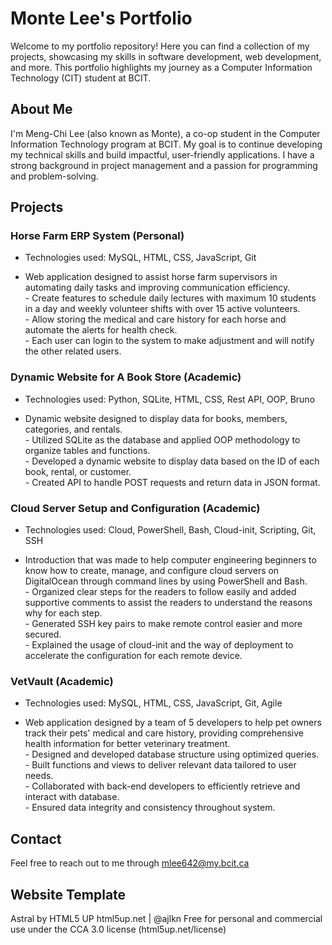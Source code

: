 # Monte Lee's Portfolio
Welcome to my portfolio repository! Here you can find a collection of my projects, showcasing my skills in software development, web development, and more. This portfolio highlights my journey as a Computer Information Technology (CIT) student at BCIT.

## About Me
I'm Meng-Chi Lee (also known as Monte), a co-op student in the Computer Information Technology program at BCIT. My goal is to continue developing my technical skills and build impactful, user-friendly applications. I have a strong background in project management and a passion for programming and problem-solving.

## Projects
### Horse Farm ERP System (Personal)
- Technologies used: MySQL, HTML, CSS, JavaScript, Git

- Web application designed to assist horse farm supervisors in automating daily tasks and improving communication efficiency.<br>
      - Create features to schedule daily lectures with maximum 10 students in a day and weekly volunteer shifts with over 15 active volunteers.<br>
      - Allow storing the medical and care history for each horse and automate the alerts for health check.<br>
      - Each user can login to the system to make adjustment and will notify the other related users.<br>


### Dynamic Website for A Book Store (Academic)
- Technologies used: Python, SQLite, HTML, CSS, Rest API, OOP, Bruno

- Dynamic website designed to display data for books, members, categories, and rentals.<br>
      - Utilized SQLite as the database and applied OOP methodology to organize tables and functions.<br>
      - Developed a dynamic website to display data based on the ID of each book, rental, or customer.<br>
      - Created API to handle POST requests and return data in JSON format.<br>

### Cloud Server Setup and Configuration (Academic)
- Technologies used: Cloud, PowerShell, Bash, Cloud-init, Scripting, Git, SSH

- Introduction that was made to help computer engineering beginners to know how to create, manage, and configure cloud servers on DigitalOcean through command lines by using PowerShell and Bash.<br>
      - Organized clear steps for the readers to follow easily and added supportive comments to assist the readers to understand the reasons why for each step.<br>
      - Generated SSH key pairs to make remote control easier and more secured.<br>
      - Explained the usage of cloud-init and the way of deployment to accelerate the configuration for each remote device.<br>

### VetVault (Academic)
- Technologies used: MySQL, HTML, CSS, JavaScript, Git, Agile

- Web application designed by a team of 5 developers to help pet owners track their pets' medical and care history, providing comprehensive health information for better veterinary treatment.<br>
      - Designed and developed database structure using optimized queries.<br>
      - Built functions and views to deliver relevant data tailored to user needs.<br>
      - Collaborated with back-end developers to efficiently retrieve and interact with database.<br>
      - Ensured data integrity and consistency throughout system.<br>

## Contact
Feel free to reach out to me through mlee642@my.bcit.ca

## Website Template
Astral by HTML5 UP
html5up.net | @ajlkn
Free for personal and commercial use under the CCA 3.0 license (html5up.net/license)
